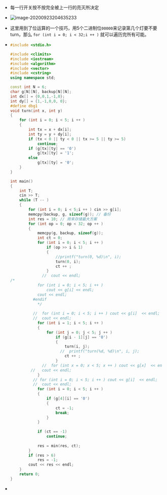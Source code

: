 + 每一行开关按不按完全被上一行的亮灭所决定

+ ![image-20200923204635233](https://cdn.jsdelivr.net/gh/smallzhong/picgo-pic-bed@master/image-20200923204635233.png)

+ 这里用到了位运算的一个技巧，用5个二进制位`00000`来记录第几个灯要不要turn，那么 `for (int i = 0; i < 32;i ++ )` 就可以遍历完所有可能。

+ ```cpp
  #include <stdio.h>
  
  #include <climits>
  #include <iostream>
  #include <algorithm>
  #include <vector>
  #include <cstring>
  using namespace std;
  
  const int N = 6;
  char g[N][N], backup[N][N];
  int dx[] = {0,0,1,-1,0};
  int dy[] = {1,-1,0,0, 0};
  #define dbg1
  void turn(int x, int y)
  {
      for (int i = 0; i < 5; i ++ )
      {
          int tx = x + dx[i];
          int ty = y + dy[i];
          if (tx < 0 || ty < 0 || tx >= 5 || ty >= 5)
              continue;
          if (g[tx][ty] == '0')
              g[tx][ty] = '1';
          else
              g[tx][ty] = '0';
      }
  }
  
  int main()
  {
      int T;
      cin >> T;
      while (T -- )
      {
          for (int i = 0; i < 5;i ++ ) cin >> g[i];
          memcpy(backup, g, sizeof(g)); // 备份
          int res = 10; // 用来存储最大方案
          for (int op = 0; op < 32; op ++ )
          {
              memcpy(g, backup, sizeof(g));
              int ct = 0;
              for (int i = 0; i < 5; i ++ )
                  if (op >> i & 1)
                  {
                      //printf("turn(0, %d)\n", i);
                      turn(0, i);
                      ct ++ ;
                  }
                //  cout << endl;
  /*              
              for (int i = 0; i < 5; i ++ )
                  cout << g[i] << endl;
              cout << endl;
            #endif  
              */
              
            //  for (int i = 0; i < 5; i ++ ) cout << g[i]  << endl;
            //  cout << endl;
              for (int i = 1; i < 5; i ++ )
              {
                  for (int j = 0; j < 5; j ++ )
                      if (g[i - 1][j] == '0')
                      {
                          turn(i, j);
                        //  printf("turn(%d, %d)\n", i, j);
                          ct ++ ;
                      }
                //  for (int x = 0; x < 5; x ++ ) cout << g[x]  << endl;
           //   cout << endl;    
              }
            // for (int i = 0; i < 5; i ++ ) cout << g[i]  << endl;
            //  cout << endl;
              for (int i = 0; i < 5; i ++ )
              {
                  if (g[4][i] == '0')
                  {
                      ct = -1;
                      break;
                  }
              }
              
              if (ct == -1)
                  continue;
             
              res = min(res, ct);
          }
          if (res > 6)
              res = -1;
          cout << res << endl;
      }
      return 0;
  }
  ```

+ 
